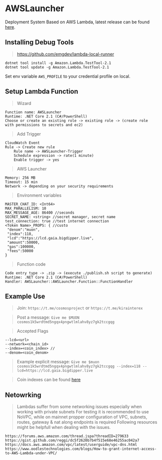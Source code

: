 # AWSLauncher

Deployment System Based on AWS Lambda, latest release can be found [here](https://github.com/asmodat/ICFaucet/releases).

## Installing Debug Tools

> https://github.com/emgdev/lambda-local-runner

```
dotnet tool install -g Amazon.Lambda.TestTool-2.1
dotnet tool update -g Amazon.Lambda.TestTool-2.1
```

Set env variable `AWS_PROFILE` to your credential profile on local. 


## Setup Lambda Function

> Wizard

```
Function name: AWSLauncher
Runtime: .NET Core 2.1 (C#/PowerShell)
Choose or create an existing role -> existing role -> (create role with permissions to secrets and ec2)
```

> Add Trigger

```
CloudWatch Event
Rule -> Create new rule
	Rule name -> AWSLauncher-Trigger
	Schedule expression -> rate(1 minute)
	Enable trigger -> yes
```

> AWS Launcher

```
Memory: 256 MB
Timeout: 15 min
Network -> depending on your security requirements
```

> Environment variables

```
MASTER_CHAT_ID: <Int64>
MAX_PARALLELISM: 10
MAX_MESSAGE_AGE: 86400 //seconds
SECRET_NAME: <string> //secret manager, secret name
test_connection: true //test internet connection
<Token Name>_PROPS: { //custo
 "denom":"muon",
 "index":118,
 "lcd":"https://lcd.gaia.bigdipper.live",
 "amount":50000,
 "gas":100000,
 "fees":50000
}
```

> Function code

```
Code entry type -> .zip -> (execute ./publish.sh script to generate)
Runtime: .NET Core 2.1 (C#/PowerShell)
Handler: AWSLauncher::AWSLauncher.Function::FunctionHandler
```

## Example Use

> Join: `https://t.me/cosmosproject` or `https://t.me/kirainterex`

> Post a message: `Give me $MUON cosmos1k5wrdtmd5ngqx4pngwtlmlahv8yz7gk2tccgqg`

> Accepted Flags
```
--lcd=<url>
--network=<chain_id>
--index=<coin_index> //
--denom=<coin_denom>
```

> Example explicit message: `Give me $muon cosmos1k5wrdtmd5ngqx4pngwtlmlahv8yz7gk2tccgqg --index=118 --lcd=https://lcd.gaia.bigdipper.live`

> Coin indexes can be found [here](https://github.com/satoshilabs/slips/blob/master/slip-0044.md)

## Netowrking

> Lambdas suffer from some networking issues especially when working with private subnets
> For testing it is recommended to use NoVPC, while on mainnet propper configuration of VPC, subnets, routes, gateway & nat along endpoints is required
> Following resources might be helpfull when dealing with the issues.

```
https://forums.aws.amazon.com/thread.jspa?threadID=279633
https://gist.github.com/reggi/dc5f2620b7b4f515e68e46255ac042a7
https://docs.aws.amazon.com/vpc/latest/userguide/vpc-dns.html
https://www.oodlestechnologies.com/blogs/How-to-grant-internet-access-to-AWS-Lambda-under-VPC/
```




